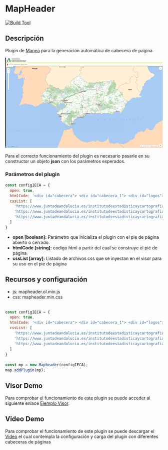 # MapHeader

[![Build Tool](https://img.shields.io/badge/build-Webpack-green.svg)](https://github.com/sigcorporativo-ja/Mapea4-dev-webpack)

## Descripción

 Plugin de [Mapea](https://github.com/sigcorporativo-ja/Mapea4) para la generación automática de cabecera de pagina. 

![Imagen](./images/mapheaderPlugin.png)

Para el correcto funcionamiento del plugin es necesario pasarle en su constructor un objeto **json** con los parámetros esperados.
### Parámetros del plugin

```javascript
const configIECA = {
  open: true,
  htmlCode: '<div id="cabecera"> <div id="cabecera_1"> <div id="logos"><a href="https://www.juntadeandalucia.es"><img alt="Junta de Andaluc&iacute;a" title="Junta de Andaluc&iacute;a" src="https://www.juntadeandalucia.es/institutodeestadisticaycartografia/portal/images/cabecera/LogoJuntaA.png"></a><a href="https://www.juntadeandalucia.es/institutodeestadisticaycartografia/" accesskey="h"><img alt="Web del Instituto de Estad&iacute;stica y Cartograf&iacute;a de Andaluc&iacute;a" title="Web del Instituto de Estad&iacute;stica y Cartograf&iacute;a de Andaluc&iacute;a" src="https://www.juntadeandalucia.es/institutodeestadisticaycartografia/portal/images/cabecera/LogoIECAA.png"></a> </div></div></div><div id="navigation"> <div class="lineacolor fondocolor1"> &nbsp;</div><div id="menu_horizontal"> <div id="menu_horizontal_1"> <div id="caminomigas"><img src="https://www.juntadeandalucia.es/institutodeestadisticaycartografia/portal/images/icons/acciones/ico_aqui.png" alt="Ruta">Est&aacute; en: <a href="https://www.juntadeandalucia.es/institutodeestadisticaycartografia/">Inicio</a> - <a href="https://www.juntadeandalucia.es/institutodeestadisticaycartografia/temas/index-geo.htm">Georreferenciaci&oacute;n</a> - <a href="https://www.juntadeandalucia.es/institutodeestadisticaycartografia/index.htm">P&aacute;gina del producto</a> </div></div><div id="menu_horizontal_2"> <div id="botoneramenu"></div></div></div></div>',
  cssList: [
    'https://www.juntadeandalucia.es/institutodeestadisticaycartografia/portal/css/estiloCabecera2015.css',
    'https://www.juntadeandalucia.es/institutodeestadisticaycartografia/portal/css/estiloGenerico.css',
    'https://www.juntadeandalucia.es/institutodeestadisticaycartografia/portal/css/estiloVisor.css',
  ]
}
```

- **open [boolean]:**  Parámetro que inicializa el plugin con el pie de página abierto o cerrado.
- **htmlCode [string]:** codigo html a partir del cual se construye el pié de página
- **cssList [array]:**  Listado de archivos css que se inyectan en el visor para su uso en el pie de página


## Recursos y configuración

- js: mapheader.ol.min.js
- css: mapheader.min.css

```javascript

const configIECA = {
  open: true,
  htmlCode: '<div id="cabecera"> <div id="cabecera_1"> <div id="logos"><a href="https://www.juntadeandalucia.es"><img alt="Junta de Andaluc&iacute;a" title="Junta de Andaluc&iacute;a" src="https://www.juntadeandalucia.es/institutodeestadisticaycartografia/portal/images/cabecera/LogoJuntaA.png"></a><a href="https://www.juntadeandalucia.es/institutodeestadisticaycartografia/" accesskey="h"><img alt="Web del Instituto de Estad&iacute;stica y Cartograf&iacute;a de Andaluc&iacute;a" title="Web del Instituto de Estad&iacute;stica y Cartograf&iacute;a de Andaluc&iacute;a" src="https://www.juntadeandalucia.es/institutodeestadisticaycartografia/portal/images/cabecera/LogoIECAA.png"></a> </div></div></div><div id="navigation"> <div class="lineacolor fondocolor1"> &nbsp;</div><div id="menu_horizontal"> <div id="menu_horizontal_1"> <div id="caminomigas"><img src="https://www.juntadeandalucia.es/institutodeestadisticaycartografia/portal/images/icons/acciones/ico_aqui.png" alt="Ruta">Est&aacute; en: <a href="https://www.juntadeandalucia.es/institutodeestadisticaycartografia/">Inicio</a> - <a href="https://www.juntadeandalucia.es/institutodeestadisticaycartografia/temas/index-geo.htm">Georreferenciaci&oacute;n</a> - <a href="https://www.juntadeandalucia.es/institutodeestadisticaycartografia/index.htm">P&aacute;gina del producto</a> </div></div><div id="menu_horizontal_2"> <div id="botoneramenu"></div></div></div></div>',
  cssList: [
    'https://www.juntadeandalucia.es/institutodeestadisticaycartografia/portal/css/estiloCabecera2015.css',
    'https://www.juntadeandalucia.es/institutodeestadisticaycartografia/portal/css/estiloGenerico.css',
    'https://www.juntadeandalucia.es/institutodeestadisticaycartografia/portal/css/estiloVisor.css',
  ]
}

const mp = new Mapheader(configIECA);
map.addPlugin(mp);
```
## Visor Demo
Para comprobar el funcionamiento de este plugin se puede acceder al siguiente enlace [Ejemplo Visor](https://emiliopardo.github.io/mapheader/).

## Video Demo

Para comprobar el funcionamiento de este plugin se puede descargar el [Video](./docs/video/mapHeader.webm?raw=true) el cual contempla la configuración y carga del plugin con diferentes cabeceras de páginas